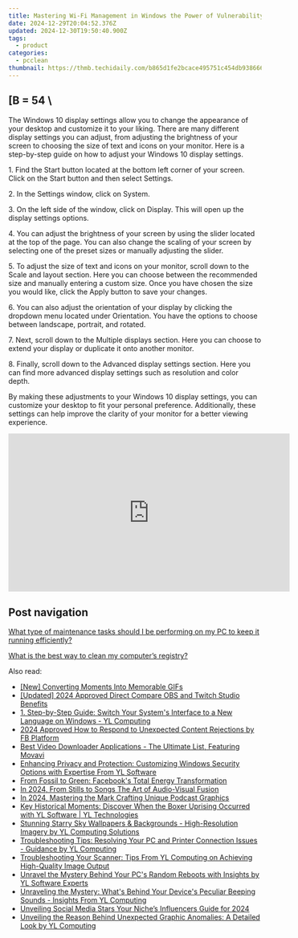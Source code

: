 ```yaml
---
title: Mastering Wi-Fi Management in Windows the Power of Vulnerability and Connection - Lessons From Brené Brown (TED Talk)
date: 2024-12-29T20:04:52.376Z
updated: 2024-12-30T19:50:40.900Z
tags:
  - product
categories:
  - pcclean
thumbnail: https://thmb.techidaily.com/b865d1fe2bcace495751c454db93866647380420be6c31ae58cdceea73012a33.jpg
---
```


## \[B = 54 \

The Windows 10 display settings allow you to change the appearance of your desktop and customize it to your liking. There are many different display settings you can adjust, from adjusting the brightness of your screen to choosing the size of text and icons on your monitor. Here is a step-by-step guide on how to adjust your Windows 10 display settings. 

1\. Find the Start button located at the bottom left corner of your screen. Click on the Start button and then select Settings.

2\. In the Settings window, click on System.

3\. On the left side of the window, click on Display. This will open up the display settings options. 

4\. You can adjust the brightness of your screen by using the slider located at the top of the page. You can also change the scaling of your screen by selecting one of the preset sizes or manually adjusting the slider.

5\. To adjust the size of text and icons on your monitor, scroll down to the Scale and layout section. Here you can choose between the recommended size and manually entering a custom size. Once you have chosen the size you would like, click the Apply button to save your changes.

6\. You can also adjust the orientation of your display by clicking the dropdown menu located under Orientation. You have the options to choose between landscape, portrait, and rotated.

7\. Next, scroll down to the Multiple displays section. Here you can choose to extend your display or duplicate it onto another monitor.

8\. Finally, scroll down to the Advanced display settings section. Here you can find more advanced display settings such as resolution and color depth. 

By making these adjustments to your Windows 10 display settings, you can customize your desktop to fit your personal preference. Additionally, these settings can help improve the clarity of your monitor for a better viewing experience.

<!-- affiliate ads begin -->
<iframe width="560" height="315" src="https://www.youtube.com/embed/aRMCbJxLuwE?si=E5sfJvoqkv1qCMWz" title="YouTube video player" frameborder="0" allow="accelerometer; autoplay; clipboard-write; encrypted-media; gyroscope; picture-in-picture; web-share" referrerpolicy="strict-origin-when-cross-origin" allowfullscreen></iframe>
<!-- affiliate ads end -->

## Post navigation

[What type of maintenance tasks should I be performing on my PC to keep it running efficiently?](https://tools.techidaily.com/pcclean/products/)

[What is the best way to clean my computer’s registry?](https://tools.techidaily.com/pcclean/products/)

<ins class="adsbygoogle"
     style="display:block"
     data-ad-format="autorelaxed"
     data-ad-client="ca-pub-7571918770474297"
     data-ad-slot="1223367746"></ins>

<ins class="adsbygoogle"
     style="display:block"
     data-ad-client="ca-pub-7571918770474297"
     data-ad-slot="8358498916"
     data-ad-format="auto"
     data-full-width-responsive="true"></ins>

<span class="atpl-alsoreadstyle">Also read:</span>
<div><ul>
<li><a href="https://extra-resources.techidaily.com/new-converting-moments-into-memorable-gifs/"><u>[New] Converting Moments Into Memorable GIFs</u></a></li>
<li><a href="https://screen-capture.techidaily.com/updated-2024-approved-direct-compare-obs-and-twitch-studio-benefits/"><u>[Updated] 2024 Approved Direct Compare OBS and Twitch Studio Benefits</u></a></li>
<li><a href="https://discover-awesome.techidaily.com/1-step-by-step-guide-switch-your-systems-interface-to-a-new-language-on-windows-yl-computing/"><u>1. Step-by-Step Guide: Switch Your System's Interface to a New Language on Windows - YL Computing</u></a></li>
<li><a href="https://facebook-video-recording.techidaily.com/2024-approved-how-to-respond-to-unexpected-content-rejections-by-fb-platform/"><u>2024 Approved How to Respond to Unexpected Content Rejections by FB Platform</u></a></li>
<li><a href="https://blog-min.techidaily.com/best-video-downloader-applications-the-ultimate-list-featuring-movavi/"><u>Best Video Downloader Applications - The Ultimate List, Featuring Movavi</u></a></li>
<li><a href="https://discover-awesome.techidaily.com/enhancing-privacy-and-protection-customizing-windows-security-options-with-expertise-from-yl-software/"><u>Enhancing Privacy and Protection: Customizing Windows Security Options with Expertise From YL Software</u></a></li>
<li><a href="https://facebook.techidaily.com/from-fossil-to-green-facebooks-total-energy-transformation/"><u>From Fossil to Green: Facebook's Total Energy Transformation</u></a></li>
<li><a href="https://fox-direct.techidaily.com/in-2024-from-stills-to-songs-the-art-of-audio-visual-fusion/"><u>In 2024, From Stills to Songs The Art of Audio-Visual Fusion</u></a></li>
<li><a href="https://extra-guidance.techidaily.com/in-2024-mastering-the-mark-crafting-unique-podcast-graphics/"><u>In 2024, Mastering the Mark Crafting Unique Podcast Graphics</u></a></li>
<li><a href="https://discover-awesome.techidaily.com/key-historical-moments-discover-when-the-boxer-uprising-occurred-with-yl-software-yl-technologies/"><u>Key Historical Moments: Discover When the Boxer Uprising Occurred with YL Software | YL Technologies</u></a></li>
<li><a href="https://discover-awesome.techidaily.com/stunning-starry-sky-wallpapers-and-backgrounds-high-resolution-imagery-by-yl-computing-solutions/"><u>Stunning Starry Sky Wallpapers & Backgrounds - High-Resolution Imagery by YL Computing Solutions</u></a></li>
<li><a href="https://discover-awesome.techidaily.com/troubleshooting-tips-resolving-your-pc-and-printer-connection-issues-guidance-by-yl-computing/"><u>Troubleshooting Tips: Resolving Your PC and Printer Connection Issues - Guidance by YL Computing</u></a></li>
<li><a href="https://discover-awesome.techidaily.com/troubleshooting-your-scanner-tips-from-yl-computing-on-achieving-high-quality-image-output/"><u>Troubleshooting Your Scanner: Tips From YL Computing on Achieving High-Quality Image Output</u></a></li>
<li><a href="https://fox-useful.techidaily.com/unravel-the-mystery-behind-your-pcs-random-reboots-with-insights-by-yl-software-experts/"><u>Unravel the Mystery Behind Your PC's Random Reboots with Insights by YL Software Experts</u></a></li>
<li><a href="https://discover-awesome.techidaily.com/unraveling-the-mystery-whats-behind-your-devices-peculiar-beeping-sounds-insights-from-yl-computing/"><u>Unraveling the Mystery: What's Behind Your Device's Peculiar Beeping Sounds - Insights From YL Computing</u></a></li>
<li><a href="https://instagram-video-files.techidaily.com/unveiling-social-media-stars-your-niches-influencers-guide-for-2024/"><u>Unveiling Social Media Stars Your Niche’s Influencers Guide for 2024</u></a></li>
<li><a href="https://discover-awesome.techidaily.com/unveiling-the-reason-behind-unexpected-graphic-anomalies-a-detailed-look-by-yl-computing/"><u>Unveiling the Reason Behind Unexpected Graphic Anomalies: A Detailed Look by YL Computing</u></a></li>
</ul></div>

